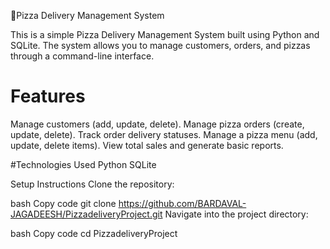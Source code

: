 🍕Pizza Delivery Management System


This is a simple Pizza Delivery Management System built using Python and SQLite. The system allows you to manage
customers, orders, and pizzas through a command-line interface.

# Features
Manage customers (add, update, delete).
Manage pizza orders (create, update, delete).
Track order delivery statuses.
Manage a pizza menu (add, update, delete items).
View total sales and generate basic reports.

#Technologies Used
Python
SQLite

Setup Instructions
Clone the repository:

bash
Copy code
git clone https://github.com/BARDAVAL-JAGADEESH/PizzadeliveryProject.git
Navigate into the project directory:

bash
Copy code
cd PizzadeliveryProject
